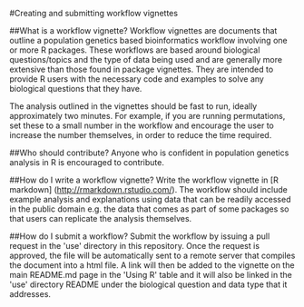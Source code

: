 #Creating and submitting workflow vignettes

##What is a workflow vignette?
Workflow vignettes are documents that outline a population genetics based bioinformatics workflow involving one or more R packages. These workflows are based around biological questions/topics and the type of data being used and are generally more extensive than those found in package vignettes. They are intended to provide R users with the necessary code and examples to solve any biological questions that they have. 

The analysis outlined in the vignettes should be fast to run, ideally approximately two minutes. For example, if you are running permutations, set these to a small number in the workflow and encourage the user to increase the number themselves, in order to reduce the time required. 

##Who should contribute?
Anyone who is confident in population genetics analysis in R is encouraged to contribute.

##How do I write a workflow vignette?
Write the workflow vignette in [R markdown] (http://rmarkdown.rstudio.com/). The workflow should include example analysis and explanations using data that can be readily accessed in the public domain e.g. the data that comes as part of some packages so that users can replicate the analysis themselves. 

##How do I submit a workflow?
Submit the workflow by issuing a pull request in the 'use' directory in this repository. Once the request is approved, the file will be automatically sent to a remote server that compiles the document into a html file. A link will then be added to the vignette on the main README.md page in the 'Using R' table and it will also be linked in the 'use' directory README under the biological question and data type that it addresses. 
